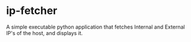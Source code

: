 # ip-fetcher
A simple executable python application that fetches Internal and External IP's of the host, and displays it.
